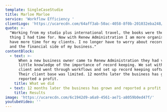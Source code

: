 ```yaml
---
template: SingleCaseStudie
title: Marloe Marloe
service: 'Workflow Efficiency '
clientLogo: 'https://ucarecdn.com/64aff3ab-50ac-4058-8f0b-201032eba248/'
quote: >-
  "Working from my studio plus international travel, the books were the last
  thing I had time for. Now with Renew Administration I am more organised and
  have more time for my clients. I no longer have to worry about record keeping
  and the financial side of my business."
contentBlock:
  - text: >-
      When a new business owner came to Renew Administration they had very
      little knowledge of the importance of record keeping. We sat with our new
      client and went through workflows and set up record keeping software.
      Their client base was limited. 12 months later the business has grown and
      reported a profit.
    title: What we did
  - text: 12 months later the business has grown and reported a profit.
    title: Results
image: 'https://ucarecdn.com/6c1942d9-a6a9-4561-ae71-a8059b0ed47f/'
youtubeVideo: ''
---
```


